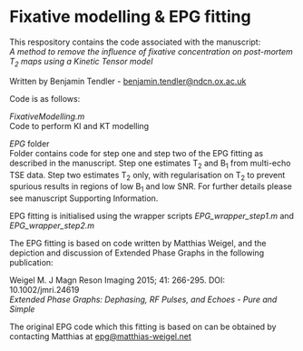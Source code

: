 # Fixative modelling & EPG fitting
This respository contains the code associated with the manuscript:\
*A method to remove the influence of fixative concentration on post-mortem T<sub>2</sub> maps using a Kinetic Tensor model*

Written by Benjamin Tendler - benjamin.tendler@ndcn.ox.ac.uk

Code is as follows:

*FixativeModelling.m*\
Code to perform KI and KT modelling

*EPG* folder\
Folder contains code for step one and step two of the EPG fitting as described in the manuscript. Step one estimates T<sub>2</sub> and B<sub>1</sub> from multi-echo TSE data. Step two estimates T<sub>2</sub> only, with regularisation on T<sub>2</sub> to prevent spurious results in regions of low B<sub>1</sub> and low SNR. For further details please see manuscript Supporting Information.

EPG fitting is initialised using the wrapper scripts *EPG_wrapper_step1.m* and *EPG_wrapper_step2.m*

The EPG fitting is based on code written by Matthias Weigel, and the depiction and discussion of Extended Phase Graphs in the following publication:

Weigel M. J Magn Reson Imaging 2015; 41: 266-295. DOI: 10.1002/jmri.24619\
*Extended Phase Graphs: Dephasing, RF Pulses, and Echoes - Pure and Simple*

The original EPG code which this fitting is based on can be obtained by contacting Matthias at epg@matthias-weigel.net
                                                                                                                           
